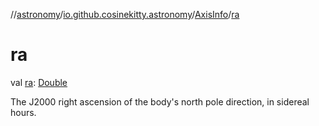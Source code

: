 //[astronomy](../../../index.md)/[io.github.cosinekitty.astronomy](../index.md)/[AxisInfo](index.md)/[ra](ra.md)

# ra

val [ra](ra.md): [Double](https://kotlinlang.org/api/latest/jvm/stdlib/kotlin/-double/index.html)

The J2000 right ascension of the body's north pole direction, in sidereal hours.
